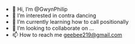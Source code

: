 - 👋 Hi, I’m @GwynPhilip
- 👀 I’m interested in contra dancing
- 🌱 I’m currently learning how to call positionally
- 💞️ I’m looking to collaborate on ...
- 📫 How to reach me geebee219@gmail.com

<!---
GwynPhilip/GwynPhilip is a ✨ special ✨ repository because its `README.md` (this file) appears on your GitHub profile.
You can click the Preview link to take a look at your changes.
--->
